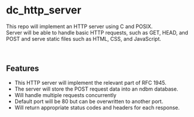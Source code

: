 # dc_http_server

This repo will implement an HTTP server using C and POSIX. <br>
Server will be able to handle basic HTTP requests, such as GET, HEAD, and POST and serve static files such as HTML, CSS, and JavaScript. <br>

<br>

## Features
- This HTTP server will implement the relevant part of RFC 1945. 
- The server will store the POST request data into an ndbm database. 
- Will handle multiple requests concurrently
- Default port will be 80 but can be overwritten to another port.
- Will return appropriate status codes and headers for each response.
